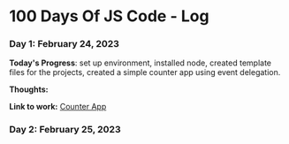 # 100 Days Of JS Code - Log

### Day 1: February 24, 2023

**Today's Progress**: set up environment, installed node, created template files for the projects, created a simple counter app using event delegation.

**Thoughts:** 

**Link to work:** [Counter App](http://www.example.com)





### Day 2: February 25, 2023